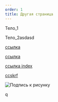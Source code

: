 ```yaml
---
order: 1
title: Другая страница
---
```


<openapi src="./_index-2.yaml" flag="true"/>

<mermaid path="./_index-3.mermaid" title="подпись к Merminaid"/>

<tabs>

<tab name="Заголовок_1">

Тело\_1

</tab>

<tab name="Заголовок_2">

Тело\_2asdasd

</tab>

</tabs>



<ts-diagram path="./resources/ts-diagram.ts"/>

[ссылка](./_index#openapi)

[ссылка](./../ge/ssy/ssylka)

[ссылка index](./../_index/asd/_index)

[ccskrf](./../_index/_index/new-article/_index-2)

<image src="./_index-2.png" title="Подпись к рисунку" crop="15.4589,9.89583,84.5411,90.1042" objects="annotation,56.8571,17.6241,,bottom-right&square,61.8393,45.3637,34.2857,34.6821,аннотация,top-left"/>

q

<icon code="bank-svgrepo-com" color="green"/><icon code="address-svgrepo"/><icon code="bank-svgrepo-com" color="blue"/>

<icon code="a-arrow-down" color="red"/>